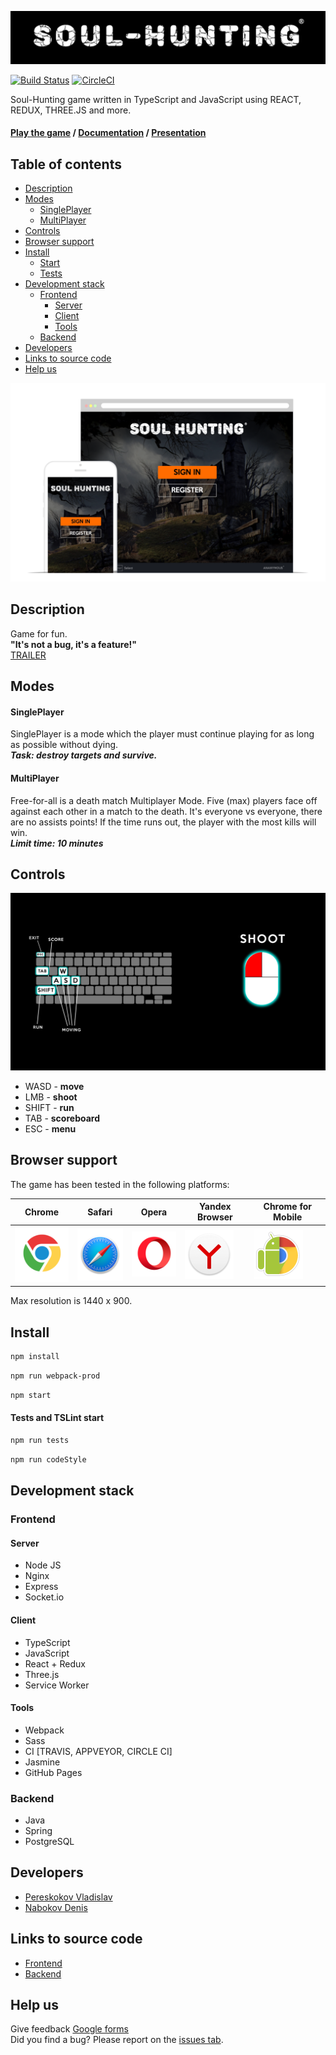 ![Logo](docs/assets/logo.png)

[![Build Status](https://travis-ci.com/vladpereskokov/soul-hunting.svg?token=vgWpgFdW3m8asKepzCnQ&branch=master&label=Travis)](https://travis-ci.com/vladpereskokov/soul-hunting) 
[![CircleCI](https://circleci.com/gh/vladpereskokov/soul-hunting.svg?style=svg&circle-token=118ac22e77990fb008c3d5f85caec63b627f5500)](https://circleci.com/gh/vladpereskokov/soul-hunting)

Soul-Hunting game written in TypeScript and JavaScript using REACT, REDUX, THREE.JS and more.

#### [Play the game](https://www.soul-hunting.ru/) / [Documentation](https://vladpereskokov.github.io/soul-hunting/) / [Presentation](https://vladpereskokov.github.io/presentation-soul-hunting/)

## Table of contents

- [Description](#description)
- [Modes](#modes)  
  * [SinglePlayer](#sp)
  * [MultiPlayer](#mp)
- [Controls](#constrols)
- [Browser support](#browsersupport)
- [Install](#install)  
  * [Start](#installstart)
  * [Tests](#installtests)
- [Development stack](#devstack)
  * [Frontend](#devstackfront)
    + [Server](#devstackfrontserver)
    + [Client](#devstackfrontclient)
    + [Tools](#devstackfronttools)
  * [Backend](#devstackback)
- [Developers](#developers)
- [Links to source code](#links)
- [Help us](#help)

<a name="description"></a>
![Main](docs/assets/main.png)

## Description

Game for fun.   
**"It's not a bug, it's a feature!"**  
[TRAILER](https://www.youtube.com/watch?v=yQHC7jtA8rc)

## Modes
<a name="modes"></a>

#### SinglePlayer
<a name="sp"></a>

SinglePlayer is a mode which the player must continue playing for as long as possible without dying.  
***Task: destroy targets and survive.***  

#### MultiPlayer
<a name="mp"></a>

Free-for-all is a death match Multiplayer Mode. 
Five (max) players face off against each other in a match to the death. 
It's everyone vs everyone, there are no assists points! 
If the time runs out, the player with the most kills will win.  
***Limit time: 10 minutes***

## Controls
<a name="constrols"></a>

![Controls](docs/assets/loading1.png)

+ WASD - **move**
+ LMB - **shoot**
+ SHIFT - **run**
+ TAB - **scoreboard**
+ ESC - **menu**

## Browser support
<a name="browsersupport"></a>

The game has been tested in the following platforms:

Chrome | Safari | Opera | Yandex Browser | Chrome for Mobile |
--- | --- | --- | --- | --- |
![Chrome](docs/assets/chrome.png) | ![Safari](docs/assets/safari.png) | ![Opera](docs/assets/opera.png) | ![Yandex Browser](docs/assets/yandex_browser.png) | ![Chrome for mobile](docs/assets/chrome_mobile.png)
 
Max resolution is 1440 x 900.

## Install
<a name="install"></a>
<a name="installstart"></a>
```sh
npm install
```

```sh
npm run webpack-prod
```

```sh
npm start
```

#### Tests and TSLint start
<a name="installtests"></a>

```sh
npm run tests
```

```sh
npm run codeStyle
```

## Development stack
<a name="devstack"></a>

### Frontend
<a name="devstackfront"></a>

#### Server
<a name="devstackfrontserver"></a>

- Node JS
- Nginx
- Express
- Socket.io

#### Client
<a name="devstackfrontclient"></a>

- TypeScript
- JavaScript
- React + Redux
- Three.js
- Service Worker

#### Tools
<a name="devstackfronttools"></a>

- Webpack
- Sass
- CI [TRAVIS, APPVEYOR, CIRCLE CI]
- Jasmine
- GitHub Pages

### Backend
<a name="devstackback"></a>

- Java
- Spring
- PostgreSQL

## Developers
<a name="developers"></a>

- [Pereskokov Vladislav](https://github.com/vladpereskokov)
- [Nabokov Denis](https://github.com/Chocco-Crokko)

## Links to source code
<a name="links"></a>

- [Frontend](https://github.com/vladpereskokov/soul-hunting)
- [Backend](https://github.com/Chocco-Crokko/ananymous-02-2017)

## Help us
<a name="help"></a>

Give feedback [Google forms](http://bit.ly/2qDS5d4)  
Did you find a bug? Please report on the [issues tab](https://github.com/vladpereskokov/soul-hunting/issues).

